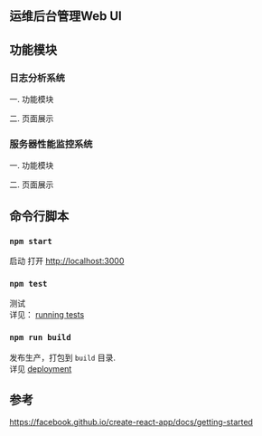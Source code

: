 ## 运维后台管理Web UI
## 功能模块
### 日志分析系统
一. 功能模块

二. 页面展示

### 服务器性能监控系统 
一. 功能模块

二. 页面展示

## 命令行脚本
### `npm start`
启动
打开 [http://localhost:3000](http://localhost:3000) 
### `npm test`
测试<br>
详见： [running tests](https://facebook.github.io/create-react-app/docs/running-tests) 
### `npm run build`
发布生产，打包到 `build` 目录.<br>
详见 [deployment](https://facebook.github.io/create-react-app/docs/deployment)

## 参考
https://facebook.github.io/create-react-app/docs/getting-started
